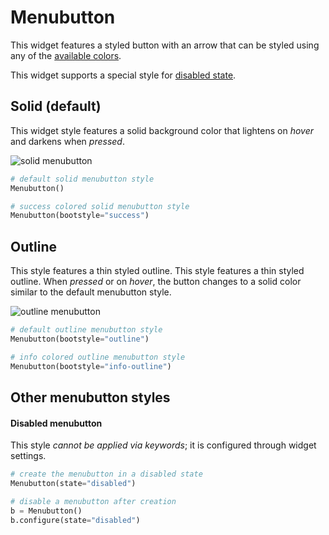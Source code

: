 # Menubutton

This widget features a styled button with an arrow that can be styled using any of the [available colors](index.md#colors).

This widget supports a special style for [disabled state](#disabled-menubutton).

## Solid (default)

This widget style features a solid background color that lightens on _hover_ and darkens when _pressed_.

![solid menubutton](../assets/widget-styles/menubutton.gif)

```python
# default solid menubutton style
Menubutton()

# success colored solid menubutton style
Menubutton(bootstyle="success")
```

## Outline

This style features a thin styled outline. This style features a thin styled outline. When _pressed_ or on _hover_, the button changes to a solid color similar to the default menubutton style.

![outline menubutton](../assets/widget-styles/outline-menubutton.gif)

```python
# default outline menubutton style
Menubutton(bootstyle="outline")

# info colored outline menubutton style
Menubutton(bootstyle="info-outline")
```

## Other menubutton styles

#### Disabled menubutton
This style _cannot be applied via keywords_; it is configured through widget settings.

```python
# create the menubutton in a disabled state
Menubutton(state="disabled")

# disable a menubutton after creation
b = Menubutton()
b.configure(state="disabled")
```
